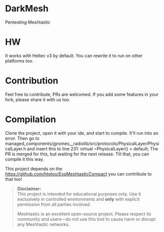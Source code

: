 # DarkMesh
Pentesting Meshtastic

# HW
It works with Heltec v3 by default. You can rewrite it to run on other platforms too.

# Contribution
Feel free to contribute, PRs are welcomed. If you add some features in your fork, please share it with us too.

# Compilation
Clone the project, open it with your ide, and start to compile. It'll run into an error. Then go to managed_components/jgromes__radiolib/src/protocols/PhysicalLayer/PhysicalLayer.h  and insert this to line 231: virtual ~PhysicalLayer() = default;
The PR is merged for this, but waiting for the next release. Till that, you can compile it this way.


This project depends on the https://github.com/htotoo/EspMeshtasticCompact you can contribute to that too!

> **Disclaimer:**  
> This project is intended for educational purposes only. Use it exclusively in controlled environments and **only** with explicit permission from all parties involved.  
>  
> Meshtastic is an excellent open-source project. Please respect its community and users—do not use this tool to cause harm or disrupt any Meshtastic networks.